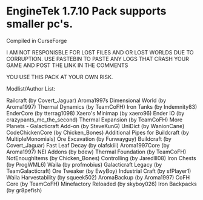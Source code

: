 # EngineTek 1.7.10 Pack supports smaller pc's.
Compiled in CurseForge


I AM NOT RESPONISBLE FOR LOST FILES AND OR LOST WORLDS DUE TO CORRUPTION. USE PASTEBIN TO PASTE ANY LOGS THAT CRASH YOUR GAME AND POST THE LINK IN THE COMMENTS

YOU USE THIS PACK AT YOUR OWN RISK. 


Modlist/Author List:

Railcraft (by Covert_Jaguar)
Aroma1997s Dimensional World (by Aroma1997)
Thermal Dynamics (by TeamCoFH)
Iron Tanks (by Indemnity83)
EnderCore (by tterrag1098)
Xaero's Minimap (by xaero96)
Ender IO (by crazypants_mc_the_second)
Thermal Expansion (by TeamCoFH)
More Planets - Galacticraft Add-on (by SteveKunG)
UniDict (by WanionCane)
CodeChickenCore (by Chicken_Bones)
Additional Pipes for Buildcraft (by MultipleMonomials)
Ore Excavation (by Funwayguy)
Buildcraft (by Covert_Jaguar)
Fast Leaf Decay (by olafskiii)
Aroma1997Core (by Aroma1997)
NEI Addons (by bdew)
Thermal Foundation (by TeamCoFH)
NotEnoughItems (by Chicken_Bones)
Controlling (by Jaredlll08)
Iron Chests (by ProgWML6)
Waila (by profmobius)
Galacticraft Legacy (by TeamGalacticraft)
Ore Tweaker (by EwyBoy)
Industrial Craft (by sfPlayer1)
Waila Harvestability (by squeek502)
AromaBackup (by Aroma1997)
CoFH Core (by TeamCoFH)
Minefactory Reloaded (by skyboy026)
Iron Backpacks (by gr8pefish)



  
